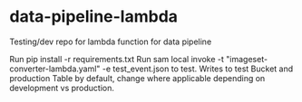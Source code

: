 # data-pipeline-lambda
Testing/dev repo for lambda function for data pipeline

Run pip install -r requirements.txt
Run sam local invoke -t "imageset-converter-lambda.yaml" -e test_event.json to test.
Writes to test Bucket and production Table by default, change where applicable depending on development vs production.
